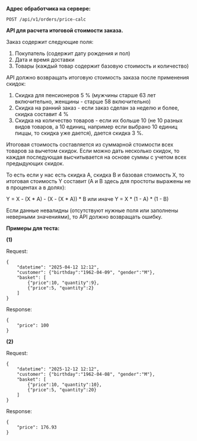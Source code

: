 **Адрес обработчика на сервере:**
```
POST /api/v1/orders/price-calc
```

**API для расчета итоговой стоимости заказа.**

Заказ содержит следующие поля:

1. Покупатель (содержит дату рождения и пол)
2. Дата и время доставки
3. Товары (каждый товар содержит базовую стоимость и количество)

API должно возвращать итоговую стоимость заказа после применения скидок:

1. Скидка для пенсионеров 5 % (мужчины старше 63 лет включительно, женщины - старше 58 включительно)
2. Скидка на ранний заказ - если заказ сделан за неделю и более, скидка составит 4 %
3. Скидка на количество товаров - если их больше 10 (не 10 разных видов товаров, а 10 единиц, например если выбрано 10 единиц пиццы, то скидка уже дается), дается скидка 3 %.

Итоговая стоимость составляется из суммарной стоимости всех товаров за 
вычетом скидок. Если можно дать несколько скидок,
то каждая последующая высчитывается на основе суммы с учетом всех 
предыдующих скидок.

То есть если у нас есть скидка А, скидка B и базовая стоимость X, то 
итоговая стоимость Y составит (A и B здесь для простоты выражены не в 
процентах а в долях):

Y = X - (X * A) - (X - (X * A)) * B
или иначе
Y = X * (1 - A) * (1 - B)

Если данные невалидны (отсутствуют нужные поля или заполнены неверными 
значениями), то API должно возвращать ошибку.

**Примеры для теста:**

**(1)**

Request:
```
{
    "datetime": "2025-04-12 12:12",
    "customer": {"birthday":"1962-04-09", "gender":"M"},
    "basket": [
        {"price":10, "quantity":9},
        {"price":5, "quantity":2}
    ]
}
```
Response:
```
{
    "price": 100
}
```

**(2)**

Request:
```
{
    "datetime": "2025-12-12 12:12",
    "customer": {"birthday":"1962-04-08", "gender":"M"},
    "basket": [
        {"price":10, "quantity":10},
        {"price":5, "quantity":20}
    ]
}
```
Response:
```
{
    "price": 176.93
}
```
